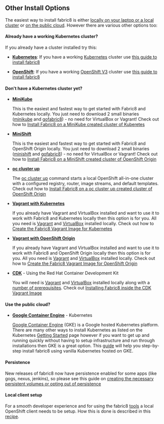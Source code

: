 ## Other Install Options

The easiest way to install fabric8 is either [locally on your laptop or a local cluster](gofabric8.html) or  [on the public cloud](cloud.html). However there are various other options too:

#### Already have a working Kubernetes cluster?

If you already have a cluster installed try this:

* [**Kubernetes**](kubernetes.html): If you have a working [Kubernetes](http://kubernetes.io) cluster use [this guide to install fabric8](kubernetes.html)

* [**OpenShift**](openshift.html): If you have a working [OpenShift V3](http://www.openshift.com) cluster use [this guide to install fabric8](openshift.html)


#### Don't have a Kubernetes cluster yet?

* [**MiniKube**](minikube.html)

  This is the easiest and fastest way to get started with Fabric8 and Kubernetes locally.
  You just need to download 2 small binaries ([minikube](https://github.com/kubernetes/minikube/releases) and [gofabric8](https://github.com/fabric8io/gofabric8/releases)) - no need for VirtualBox or Vagrant!
  Check out how to [Install Fabric8 on a MiniKube created cluster of Kuberetes](minikube.html)

* [**MiniShift**](minishift.html)

  This is the easiest and fastest way to get started with Fabric8 and OpenShift Origin locally.
  You just need to download 2 small binaries ([minishift](https://github.com/jimmidyson/minishift/releases) and [gofabric8](https://github.com/fabric8io/gofabric8/releases)) - no need for VirtualBox or Vagrant!
  Check out how to [Install Fabric8 on a MiniShift created cluster of OpenShift Origin](minishift.html)

* [**oc cluster up**](ocClusterUp.html)

  The [oc cluster up](https://github.com/openshift/origin/blob/master/docs/cluster_up_down.md#overview) command starts a local OpenShift  all-in-one cluster with a configured registry, router, image streams, and default templates.
  Check out how to [Install Fabric8 on a oc cluster up created cluster of OpenShift Origin](ocClusterUp.html)

* [**Vagrant with Kubernetes**](vagrant-kubernetes.html)

  If you already have Vagrant and VirtualBox installed and want to use it to work with Fabric8 and Kubernetes locally then this option is for you.
  All you need is [Vagrant](https://www.vagrantup.com/) and [VirtualBox](https://www.virtualbox.org/) installed locally.
  Check out how to [Create the Fabric8 Vagrant Image for Kubernetes](vagrant-kubernetes.html)

* [**Vagrant with OpenShift Origin**](vagrant.html)

  If you already have Vagrant and VirtualBox installed and want to use it to work with Fabric8 and OpenShift Origin locally then this option is for you.
  All you need is [Vagrant](https://www.vagrantup.com/) and [VirtualBox](https://www.virtualbox.org/) installed locally.
  Check out how to [Create the Fabric8 Vagrant Image for OpenShift Origin](vagrant.html)

* [**CDK**](cdk.html) - Using the Red Hat Container Development Kit

  You will need is [Vagrant](https://www.vagrantup.com/) and [VirtualBox](https://www.virtualbox.org/) installed locally along with a [number of prerequisites](https://github.com/redhat-developer-tooling/openshift-vagrant#prerequisites).
  Check out [Installing Fabric8 inside the CDK Vagrant Image](cdk.html)

#### Use the public cloud?

* [**Google Container Engine**](gke.html) - Kubernetes

  [Google Container Engine](https://cloud.google.com/container-engine/) (GKE) is a Google hosted Kubernetes platform. There are many other ways to install Kubernetes as listed on the Kubernetes [Getting Started](http://kubernetes.io/gettingstarted/) page however if you want to get up and running quickly without having to setup infrastructure and run through installations then GKE is a great option.  This [guide](gke.html) will help you step-by-step install fabric8 using vanilla Kubernetes hosted on GKE.

#### Persistence

New releases of fabric8 now have persistence enabled for some apps (like gogs, nexus, jenkins), so please see this guide on [creating the necessary persistent volumes or opting out of persistence](persistence.html) 

#### Local client setup

For a smooth developer experience and for using the fabric8 [tools](../tools.html) a local OpenShift client needs to be setup.
How this is done is described in this [recipe](local.html).
